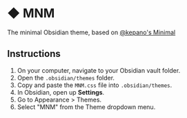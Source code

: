 # ◆ MNM

The minimal Obsidian theme, based on [@kepano's Minimal](https://github.com/kepano/obsidian-minimal)

## Instructions

1. On your computer, navigate to your Obsidian vault folder.
2. Open the `.obsidian/themes` folder.
3. Copy and paste the `MNM.css` file into `.obsidian/themes`.
4. In Obsidian, open up **Settings**.
5. Go to Appearance > Themes.
6. Select "MNM" from the Theme dropdown menu.
